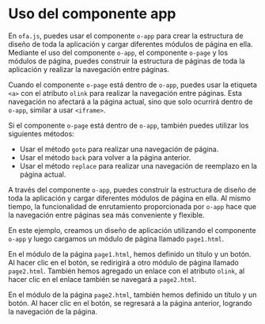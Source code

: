 <template is="exm-article">
<a href="../../publics/examples/use-app/demo.html" preview></a>
<a href="../../publics/examples/use-app/page1.html" main></a>
<a href="../../publics/examples/use-app/page2.html"></a>
</template>

# Uso del componente app

En `ofa.js`, puedes usar el componente `o-app` para crear la estructura de diseño de toda la aplicación y cargar diferentes módulos de página en ella. Mediante el uso del componente `o-app`, el componente `o-page` y los módulos de página, puedes construir la estructura de páginas de toda la aplicación y realizar la navegación entre páginas.

Cuando el componente `o-page` está dentro de `o-app`, puedes usar la etiqueta `<a>` con el atributo `olink` para realizar la navegación entre páginas. Esta navegación no afectará a la página actual, sino que solo ocurrirá dentro de `o-app`, similar a usar `<iframe>`.

Si el componente `o-page` está dentro de `o-app`, también puedes utilizar los siguientes métodos:
- Usar el método `goto` para realizar una navegación de página.
- Usar el método `back` para volver a la página anterior.
- Usar el método `replace` para realizar una navegación de reemplazo en la página actual.

A través del componente `o-app`, puedes construir la estructura de diseño de toda la aplicación y cargar diferentes módulos de página en ella. Al mismo tiempo, la funcionalidad de enrutamiento proporcionada por `o-app` hace que la navegación entre páginas sea más conveniente y flexible.

En este ejemplo, creamos un diseño de aplicación utilizando el componente `o-app` y luego cargamos un módulo de página llamado `page1.html`.

En el módulo de la página `page1.html`, hemos definido un título y un botón. Al hacer clic en el botón, se redirigirá a otro módulo de página llamado `page2.html`. También hemos agregado un enlace con el atributo `olink`, al hacer clic en el enlace también se navegará a `page2.html`.

En el módulo de la página `page2.html`, también hemos definido un título y un botón. Al hacer clic en el botón, se regresará a la página anterior, logrando la navegación de la página.
